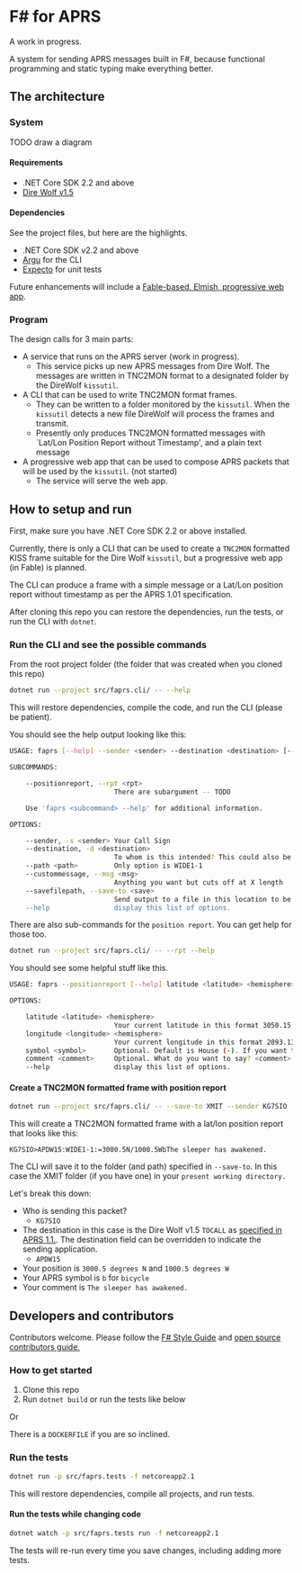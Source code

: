 # F# for APRS

A work in progress.

A system for sending APRS messages built in F#, because functional programming and static typing make everything better.

## The architecture

### System

TODO draw a diagram

#### Requirements

* .NET Core SDK 2.2 and above
* [Dire Wolf v1.5](https://github.com/wb2osz/direwolf/releases/tag/1.5)

#### Dependencies

See the project files, but here are the highlights.

* .NET Core SDK v2.2 and above 
* [Argu](https://github.com/fsprojects/Argu) for the CLI
* [Expecto](https://github.com/haf/expecto) for unit tests

Future enhancements will include a [Fable-based, Elmish, progressive web app](https://elmish.github.io/elmish/).

### Program

The design calls for 3 main parts:

* A service that runs on the APRS server (work in progress).
  * This service picks up new APRS messages from Dire Wolf. The messages are written in TNC2MON format to a designated folder by the DireWolf `kissutil`.
* A CLI that can be used to write TNC2MON format frames.
  * They can be written to a folder monitored by the `kissutil`. When the `kissutil` detects a new file DireWolf will process the frames and transmit.
  * Presently only produces TNC2MON formatted messages with `Lat/Lon Position Report without Timestamp', and a plain text message
* A progressive web app that can be used to compose APRS packets that will be used by the `kissutil`. (not started)
  * The service will serve the web app.

## How to setup and run

First, make sure you have .NET Core SDK 2.2 or above installed.

Currently, there is only a CLI that can be used to create a `TNC2MON` formatted KISS frame suitable for the Dire Wolf `kissutil`, but a progressive web app (in Fable) is planned.

The CLI can produce a frame with a simple message or a Lat/Lon position report without timestamp as per the APRS 1.01 specification.

After cloning this repo you can restore the dependencies, run the tests, or run the CLI with `dotnet`.

### Run the CLI and see the possible commands

From the root project folder (the folder that was created when you cloned this repo)

```bash
dotnet run --project src/faprs.cli/ -- --help
```

This will restore dependencies, compile the code, and run the CLI (please be patient).

You should see the help output looking like this:

```bash
USAGE: faprs [--help] --sender <sender> --destination <destination> [--path <path>] [--custommessage <msg>] [--savefilepath <save>] [<subcommand> [<options>]]

SUBCOMMANDS:

    --positionreport, --rpt <rpt>
                          There are subargument -- TODO

    Use 'faprs <subcommand> --help' for additional information.

OPTIONS:

    --sender, -s <sender> Your Call Sign
    --destination, -d <destination>
                          To whom is this intended? This could also be a an application from the To Calls list http://aprs.org/aprs11/tocalls.txt
    --path <path>         Only option is WIDE1-1
    --custommessage, --msg <msg>
                          Anything you want but cuts off at X length
    --savefilepath, --save-to <save>
                          Send output to a file in this location to be used by Dire Wolf's kissutil
    --help                display this list of options.
```

There are also sub-commands for the `position report`. You can get help for those too.

```bash
dotnet run --project src/faprs.cli/ -- --rpt --help
```

You should see some helpful stuff like this.

```bash
USAGE: faprs --positionreport [--help] latitude <latitude> <hemisphere> longitude <longitude> <hemisphere> [symbol <symbol>] [comment <comment>]

OPTIONS:

    latitude <latitude> <hemisphere>
                          Your current latitude in this format 3050.15 N
    longitude <longitude> <hemisphere>
                          Your current longitude in this format 2093.13 E
    symbol <symbol>       Optional. Default is House (-). If you want to use House, do not use the symbol argument because dashes do not parse.
    comment <comment>     Optional. What do you want to say? <comment> must be 43 characters or fewer.
    --help                display this list of options.
```

#### Create a TNC2MON formatted frame with position report

```bash
dotnet run --project src/faprs.cli/ -- --save-to XMIT --sender KG7SIO --destination APDW15 --path WIDE1-1 --rpt latitude 3000.5 N longitude 1000.5 W symbol b comment "The sleeper has awakened."

```

This will create a TNC2MON formatted frame with a lat/lon position report that looks like this:

```text
KG7SIO>APDW15:WIDE1-1:=3000.5N/1000.5WbThe sleeper has awakened.
```

The CLI will save it to the folder (and path) specified in `--save-to`. In this case the XMIT folder (if you have one) in your `present working directory.`

Let's break this down:

* Who is sending this packet?
  * `KG7SIO`
* The destination in this case is the Dire Wolf v1.5 `TOCALL` as [specified in APRS 1.1.](http://www.aprs.org/aprs11/tocalls.txt). The destination field can be overridden to indicate the sending application.
  * `APDW15`
* Your position is `3000.5 degrees N` and `1000.5 degrees W`
* Your APRS symbol is `b` for `bicycle`
* Your comment is `The sleeper has awakened.`

## Developers and contributors

Contributors welcome. Please follow the [F# Style Guide](https://docs.microsoft.com/en-us/dotnet/fsharp/style-guide/) and [open source contributors guide.](https://opensource.guide/how-to-contribute/)

### How to get started

1. Clone this repo
2. Run `dotnet build` or run the tests like below

Or

There is a `DOCKERFILE` if you are so inclined.

### Run the tests

```bash
dotnet run -p src/faprs.tests -f netcoreapp2.1
```

This will restore dependencies, compile all projects, and run tests.

#### Run the tests while changing code

```bash
dotnet watch -p src/faprs.tests run -f netcoreapp2.1
```

The tests will re-run every time you save changes, including adding more tests.
